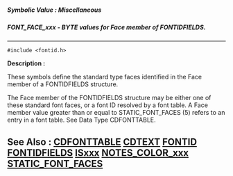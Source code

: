 ##### Symbolic Value : Miscellaneous
##### FONT_FACE_xxx - BYTE values for Face member of FONTIDFIELDS.
---
```
#include <fontid.h>
```
**Description :**

These symbols define the standard type faces identified in the Face member of a 
FONTIDFIELDS structure.

The Face member of the FONTIDFIELDS structure may be either one of these 
standard font faces, or a font ID resolved by a font table.  A Face member 
value greater than or equal to STATIC_FONT_FACES (5) refers to an entry in a 
font table. See Data Type CDFONTTABLE.

**See Also :**
[CDFONTTABLE](/domino-c-api-docs/reference/Data/CDFONTTABLE)
[CDTEXT](/domino-c-api-docs/reference/Data/CDTEXT)
[FONTID](/domino-c-api-docs/reference/Data/FONTID)
[FONTIDFIELDS](/domino-c-api-docs/reference/Data/FONTIDFIELDS)
[ISxxx](/domino-c-api-docs/reference/Symb/ISxxx)
[NOTES_COLOR_xxx](/domino-c-api-docs/reference/Symb/NOTES_COLOR_xxx)
[STATIC_FONT_FACES](/domino-c-api-docs/reference/Symb/STATIC_FONT_FACES)
---
